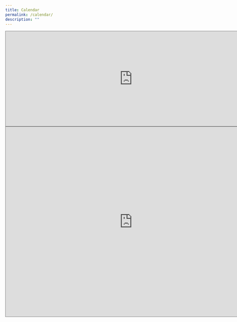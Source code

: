 ```yaml
---
title: Calendar
permalink: /calendar/
description: ""
---
```

<iframe scrolling="no" frameborder="0" height="300" width="800" style="border:solid 1px #777" src="https://calendar.google.com/calendar/embed?height=300&amp;wkst=1&amp;bgcolor=%23ffffff&amp;ctz=Asia%2FSingapore&amp;mode=AGENDA&amp;showTitle=1&amp;showNav=0&amp;showDate=0&amp;showPrint=0&amp;showTabs=0&amp;showCalendars=0&amp;showTz=0&amp;src=Y19hZTR2OGEzdm5nc3RjMGRxYTRudTUwbm5jMEBncm91cC5jYWxlbmRhci5nb29nbGUuY29t&amp;color=%23B39DDB"></iframe>

<iframe scrolling="no" frameborder="0" height="600" width="800" style="border:solid 1px #777" src="https://calendar.google.com/calendar/embed?height=600&amp;wkst=1&amp;bgcolor=%23ffffff&amp;ctz=Asia%2FSingapore&amp;mode=MONTH&amp;showTitle=0&amp;showNav=1&amp;showDate=1&amp;showPrint=0&amp;showTabs=0&amp;showCalendars=0&amp;showTz=1&amp;src=Y19hZTR2OGEzdm5nc3RjMGRxYTRudTUwbm5jMEBncm91cC5jYWxlbmRhci5nb29nbGUuY29t&amp;color=%23B39DDB"></iframe>